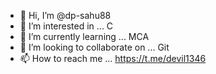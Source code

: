- 👋 Hi, I’m @dp-sahu88
- 👀 I’m interested in ... C
- 🌱 I’m currently learning ... MCA
- 💞️ I’m looking to collaborate on ... Git
- 📫 How to reach me ... https://t.me/devil1346
